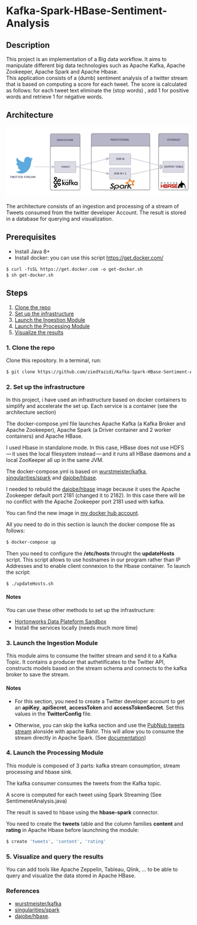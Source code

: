 # Kafka-Spark-HBase-Sentiment-Analysis
## Description
This project is an implementation of a Big data workflow.
It aims to manipulate different big data technologies such as Apache Kafka, Apache Zookeeper, Apache Spark and Apache Hbase. <br/> 
This application consists of a (dumb) sentiment analysis of a twitter stream that is based on computing a score for each tweet.
The score is calculated as follows: for each tweet text eliminate the (stop words) , add 1 for positive words and retrieve 1 for négative words.


## Architecture

![Big data workflow](Architecture.jpg)

The architecture consists of an ingestion and processing of a stream of Tweets consumed from the twitter developer Account. The result is stored in a database for querying and visualization.

## Prerequisites

* Install Java 8+
* Install docker: you can use this script https://get.docker.com/
```
$ curl -fsSL https://get.docker.com -o get-docker.sh
$ sh get-docker.sh
```

## Steps
1. [Clone the repo](#1-clone-the-repo)
2. [Set up the infrastructure](#2-set-up-the-infrastructure)
3. [Launch the Ingestion Module](#3-launch-the-ingestion-module)
4. [Launch the Processing Module](#4-launch-the-processing-module)
5. [Visualize the results](#5-visualize-the-results)

### 1. Clone the repo

Clone this repository. In a terminal, run:

```bash
$ git clone https://github.com/ziedYazidi/Kafka-Spark-HBase-Sentiment-Analysis.git
```

### 2. Set up the infrastructure
In this project, i have used an infrastructure based on docker containers to simplify and accelerate the set up. Each service is a container (see the  architecture section)

The docker-compose.yml file launches Apache Kafka (a Kafka Broker and Apache Zookeeper), Apache Spark (a Driver container and 2 worker containers) and Apache HBase.

I used Hbase in standalone mode. In this case, HBase does not use HDFS — it uses the local filesystem instead — and it runs all HBase daemons and a local ZooKeeper all up in the same JVM.

The docker-compose.yml is based on 
 [wurstmeister/kafka](https://github.com/wurstmeister/kafka-docker), [singularities/spark](https://hub.docker.com/r/singularities/spark/) and [dajobe/hbase](https://github.com/dajobe/hbase-docker).

 I needed to rebuild the [dajobe/hbase](https://github.com/dajobe/hbase-docker) image because it uses the Apache Zookeeper default port 2181 (changed it to 2182). In this case there will be no conflict with the Apache Zookeeper port 2181 used with kafka.

You can find the new image in [my docker hub account](https://hub.docker.com/repository/docker/ziedyazidi/hbase).

All you need to do in this section is launch the docker compose file as follows:
```bash
$ docker-compose up
```
Then you need to configure the __/etc/hosts__ throught the __updateHosts__ script. This script allows to use hostnames in our program rather than IP Addresses and to enable client connexion to the Hbase container.
To launch the script:
```bash
$ ./updateHosts.sh
```

 
#### Notes
You can use these other methods to set up the infrastructure:
- [Hortonworks Data Plateform Sandbox](https://hub.docker.com/r/hortonworks/sandbox-hdp-standalone/)
- Install the services locally (needs much more time)


### 3. Launch the Ingestion Module
This module aims to consume the twitter stream and send it to a Kafka Topic. 
It contains a producer that authetificates to the Twitter API, constructs models based on the stream schema and connects to the kafka broker to save the stream.

#### Notes
* For this section, you need to create a Twitter developer account to get an **apiKey**, **apiSecret**, **accessToken** and **accessTokenSecret**. Set this values in the **TwitterConfig** file.

* Otherwise, you can skip the kafka section and use the [PubNub tweets stream](https://www.pubnub.com/developers/realtime-data-streams/twitter-stream/) alonside with apache Bahir. This will allow you to consume the stream directly in Apache Spark. (See [documentation](https://bahir.apache.org/docs/spark/2.3.2/spark-streaming-pubnub/))   

### 4. Launch the Processing Module
This module is composed of 3 parts: kafka stream consumption, stream processing and hbase sink.

The kafka consumer consumes the tweets from the Kafka topic.

A score is computed for each tweet using Spark Streaming (See SentimenetAnalysis.java)

The result is saved to hbase using the **hbase-spark** connector. 

You need to create the **tweets** table and the column families **content** and **rating** in Apache Hbase before launchning the module:
```bash
$ create 'tweets', 'content', 'rating'
```

### 5. Visualize and query the results
You can add tools like Apache Zeppelin, Tableau, Qlink, ... to be able to query and visualize the data stored in Apache HBase. 


### References
* [wurstmeister/kafka](https://github.com/wurstmeister/kafka-docker)
* [singularities/spark](https://hub.docker.com/r/singularities/spark/)
* [dajobe/hbase](https://github.com/dajobe/hbase-docker).


